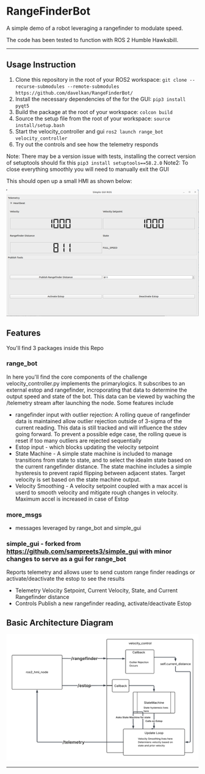 # RangeFinderBot

A simple demo of a robot leveraging a rangefinder to modulate speed.

The code has been tested to function with ROS 2 Humble Hawksbill.

---

## Usage Instruction

1. Clone this repository in the root of your ROS2 workspace: `git clone --recurse-submodules --remote-submodules https://github.com/davelkan/RangeFinderBot/`
2. Install the necessary dependencies of the for the GUI: `pip3 install pyqt5`
3. Build the package at the root of your workspace: `colcon build`
4. Source the setup file from the root of your workspace: `source install/setup.bash`
5. Start the velocity_controller and gui `ros2 launch range_bot velocity_controller`
6. Try out the controls and see how the telemetry responds

Note: There may be a version issue with tests, installing the correct version of setuptools should fix this
`pip3 install setuptools==58.2.0`
Note2: To close everything smoothly you will need to manually exit the GUI

This should open up a small HMI as shown below:

<p align="center">
    <img src="range_bot/res/demo.png" width="600" height="332">
</p>


## Features

You'll find 3 packages inside this Repo

### range_bot 
In here you'll find the core components of the challenge
velocity_controller.py implements the primarylogics. It subscribes to an external estop and rangefinder, incroporating that data to determine the output
speed and state of the bot. This data can be viewed by waching the /telemetry stream after launching the node. Some features include
- rangefinder input with outlier rejection: A rolling queue of rangefinder data is maintained allow outlier rejection outside of 3-sigma of the current
reading. This data is still tracked and will influence the stdev going forward. To prevent a possible edge case, the rolling queue is reset if too many
outliers are rejected sequentially
- Estop input - which blocks updating the velocity setpoint
- State Machine - A simple state machine is included to manage transitions from state to state, and to select the idealm state based on the current
rangefinder distance. The state machine includes a simple hysteresis to prevent rapid flipping between adjacent states. Target velocity is set based
on the state machine output.
- Velocity Smoothing - A velocity setpoint coupled with a max accel is userd to smooth velocity and mitigate rough changes in velocity. Maximum accel is
increased in case of Estop

### more_msgs
- messages leveraged by range_bot and simple_gui

### simple_gui - forked from https://github.com/sampreets3/simple_gui with minor changes to serve as a gui for range_bot
Reports telemetry and allows user to send custom range finder readings or activate/deactivate the estop to see the results
- Telemetry
Velocity Setpoint, Current Velocity, State, and Current Rangefinder distance
- Controls
Publish a new rangefinder reading, activate/deactivate Estop

## Basic Architecture Diagram

<p align="center">
    <img src="range_bot/res/basic_architecture.png" width="600" height="332">
</p>

---
